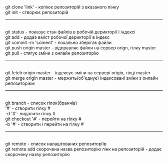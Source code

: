 
<br>git clone 'link' - копіює репозиторій з вказаного лінку
<br>git init - створює репозиторій
<hr>
<br>git status - показує стан файлів в робочій дерикторії і індексі
<br>git add - додаэ вміст робочої дерикторії в індекс
<br>git commit -m 'coment' - локально зберігає файли
<br>git push origin master - відправляє файли на сервер orign, гілку master
<br>git pull - стягує зміни з онлайн репозиторію
<hr>
<br>git fetch origin master - індексує зміни на сервері origin, гілці master
<br>git merge origin master - мержить(об'єднує) індексовані зміни з онлайн репозиторієм
<hr>
<br>git branch - список гілок(бранчів)
<br>'#' - створити гілку #
<br>-d '#'- видалити гілку #
<br>git checkout '#' - перейти на гілку #
<br>-b '#' - створити і перейти на гілку #
<hr>
<br>git remote - список налаштованих репозиторіїв
<br>git remote add скорочена назва репозиторію лінк на репозиторій - додає скорочену назву репозиторію
